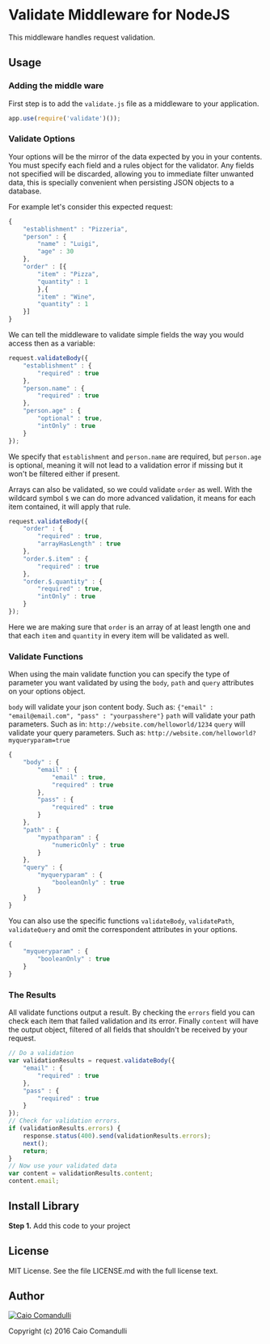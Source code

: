 # Validate Middleware for NodeJS

This middleware handles request validation.

## Usage

### Adding the middle ware

First step is to add the `validate.js` file as a middleware to your application.

```javascript
app.use(require('validate')());
```

### Validate Options

Your options will be the mirror of the data expected by you in your contents.
You must specify each field and a rules object for the validator.
Any fields not specified will be discarded, allowing you to immediate filter unwanted data, this is specially convenient when persisting JSON objects to a database.

For example let's consider this expected request:

```javascript
{
	"establishment" : "Pizzeria",
	"person" : {
		"name" : "Luigi",
		"age" : 30
	},
	"order" : [{
		"item" : "Pizza",
		"quantity" : 1
		},{
		"item" : "Wine",
		"quantity" : 1
	}]
}
```

We can tell the middleware to validate simple fields the way you would access then as a variable:

```javascript
request.validateBody({
	"establishment" : {
		"required" : true
	},
	"person.name" : {
		"required" : true
	},
	"person.age" : {
		"optional" : true,
		"intOnly" : true
	}
});
```
We specify that `establishment` and `person.name` are required, but `person.age` is optional, meaning it will not lead to a validation error if missing but it won't be filtered either if present.

Arrays can also be validated, so we could validate `order` as well. With the wildcard symbol `$` we can do more advanced validation, it means for each item contained, it will apply that rule.

```javascript
request.validateBody({
	"order" : {
		"required" : true,
		"arrayHasLength" : true
	},
	"order.$.item" : {
		"required" : true
	},
	"order.$.quantity" : {
		"required" : true,
		"intOnly" : true
	}
});
```

Here we are making sure that `order` is an array of at least length one and that each `item` and `quantity` in every item will be validated as well.

### Validate Functions

When using the main validate function you can specify the type of parameter you want validated by using the `body`, `path` and `query` attributes on your options object.

`body` will validate your json content body.
Such as: `{"email" : "email@email.com", "pass" : "yourpasshere"}`
`path` will validate your path parameters.
Such as in: `http://website.com/helloworld/1234`
`query` will validate your query parameters.
Such as: `http://website.com/helloworld?myqueryparam=true`

```javascript
{
	"body" : {
		"email" : {
			"email" : true,
			"required" : true
		},
		"pass" : {
			"required" : true
		}
	},
	"path" : {
		"mypathparam" : {
			"numericOnly" : true
		}
	},
	"query" : {
		"myqueryparam" : {
			"booleanOnly" : true
		}
	}
}
```

You can also use the specific functions `validateBody`, `validatePath`, `validateQuery` and omit the correspondent attributes in your options.
```javascript
{
	"myqueryparam" : {
		"booleanOnly" : true
	}
}
```

### The Results

All validate functions output a result. By checking the `errors` field you can check each item that failed validation and its error.
Finally `content` will have the output object, filtered of all fields that shouldn't be received by your request.

```javascript
// Do a validation
var validationResults = request.validateBody({
	"email" : {
		"required" : true
	},
	"pass" : {
		"required" : true
	}
});
// Check for validation errors.
if (validationResults.errors) {
	response.status(400).send(validationResults.errors);
	next();
	return;
}
// Now use your validated data
var content = validationResults.content;
content.email;
```

## Install Library

__Step 1.__ Add this code to your project

##  License

MIT License. See the file LICENSE.md with the full license text.

## Author

[![Caio Comandulli](https://avatars3.githubusercontent.com/u/3738961?v=3&s=150)](https://github.com/caiocomandulli "On Github")

Copyright (c) 2016 Caio Comandulli
